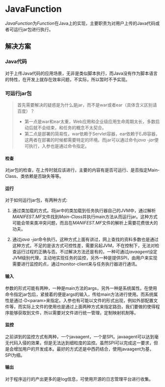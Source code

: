 # JavaFunction

*JavaFunction*为*Function*在Java上的实现，主要职责为对用户上传的Java代码或者可运行jar包进行执行。

## 解决方案

### Java代码

对于上传Java代码的应用场景，无非是类似脚本执行，而Java没有作为脚本语言的特性，在开发上就存在效率问题，不实际，所以暂时不予实现。

### 可运行jar包

> 首先需要解决的疑惑是为什么是jar，而不是war或者ear（具体含义区别请百度）？
> * 第一点是war和ear太重，Web应用和企业级应用生命周期太长，多数启动后就不会结束，和任务的概念不太契合。
> * 第二点是部署的简易性，war依赖于Servlet容器，ear依赖于EJB容器，这两者在部署的时候都需要特定的环境。而jar可以通过命令*java -jar*便可执行，入参也是通过命令指定。

#### 检查

对jar包的检查，在上传时就应该进行，主要的内容有是否可运行、是否指定Main-Class、类依赖是否缺失等等。

#### 运行

对于如何运行jar包，有两种方式: 

1.  通过类加载的方式。将jar中的类加载到任务执行器自己的JVM中，通过解析*MANIFEST.MF*文件找到*Main-Class*并执行main方法从而运行jar。这种方式可能会带来类冲突问题，而且在*MANIFEST.MF*文件的解析上需要花费很大的功夫。

2.  通过*java -jar*命令执行。这种方式上面有讲过，网上查找的资料多数也是通过这种方式，不足的是该方式可控性差，需要另起JVM，不在控制下，无法对检查运行过程的正确与否。不过解决方法还是有的，一种可通过*javaagent*设定JVM级别代理，主动地实现任务的监控，另外一种是提供SPI，由用户来实现需要进行监控的点，通过monitor-client来与任务执行器进行通讯。

#### 输入

参数的形式可能有两种，一种是main方法的args，另外一种是系统属性。在使用命令指定jar包后，紧接着的便是args的输入，传给main方法进行使用。而系统属性是通过-D\<param\>来指定。入参也有可能以文件的形式出现，例如外部配置文件等，而实际上文件的使用也是通过上面两种方式来指定路劲，我们要做的使得程序能够获取到文件，所以需要对文件进行统一管理，定制映射机制等。

#### 监控

之前讲到的监控方式有两种，一个javaagent，一个是SPI。javaagent可以达到毫无代码入侵的效果，但是无法达到细粒度的监控。虽然SPI可以完成这一要求，但是会增加用户的开发成本。最好的方式还是中西药结合，使用javaagent为基，SPI为细。

#### 输出

对于程序运行的产出更多的是log信息，可使用开源的日志管理平台进行收集。

